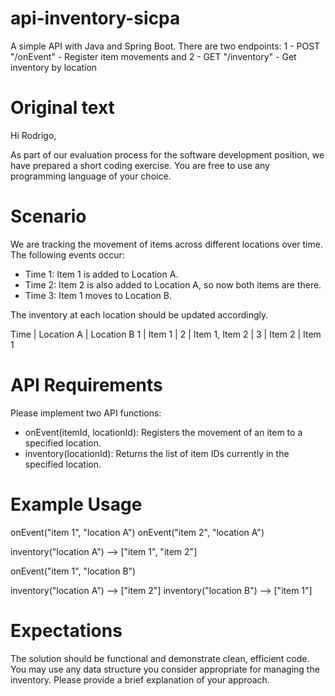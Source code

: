 # api-inventory-sicpa
A simple API with Java and Spring Boot. There are two endpoints: 1 - POST "/onEvent" - Register item movements and 2 - GET "/inventory" - Get inventory by location

# Original text
Hi Rodrigo,

As part of our evaluation process for the software development position, we have prepared a short coding exercise. You are free to use any programming language of your choice.

# Scenario

We are tracking the movement of items across different locations over time. The following events occur:
- Time 1: Item 1 is added to Location A.
- Time 2: Item 2 is also added to Location A, so now both items are there.
- Time 3: Item 1 moves to Location B.

The inventory at each location should be updated accordingly.

Time | Location A     | Location B
1    | Item 1         |
2    | Item 1, Item 2 |
3    | Item 2         | Item 1

# API Requirements
Please implement two API functions:
- onEvent(itemId, locationId): Registers the movement of an item to a specified location.
- inventory(locationId): Returns the list of item IDs currently in the specified location.

# Example Usage
onEvent("item 1", "location A")
onEvent("item 2", "location A")

inventory("location A") --> ["item 1", "item 2"]
 
onEvent("item 1", "location B")

inventory("location A") --> ["item 2"]
inventory("location B") --> ["item 1"]

# Expectations
The solution should be functional and demonstrate clean, efficient code.
You may use any data structure you consider appropriate for managing the inventory.
Please provide a brief explanation of your approach.
 

